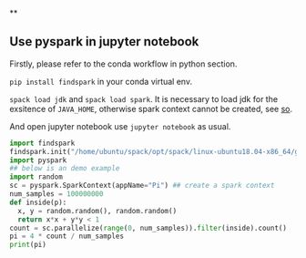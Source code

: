 **

## Use pyspark in jupyter notebook

Firstly, please refer to the conda workflow in python section.

`pip install findspark` in your conda virtual env. 

`spack load jdk` and `spack load spark`. It is necessary to load jdk for the exsitence of `JAVA_HOME`, otherwise spark context cannot be created, see [so](https://stackoverflow.com/questions/31841509/pyspark-exception-java-gateway-process-exited-before-sending-the-driver-its-po).

And open jupyter notebook use `jupyter notebook` as usual.

```python
import findspark
findspark.init("/home/ubuntu/spack/opt/spack/linux-ubuntu18.04-x86_64/gcc-7.4.0/spark-2.3.0-ovs6bpfx4hfqncvdjdsoiuw2aoxbkuvb")
import pyspark
## below is an demo example
import random
sc = pyspark.SparkContext(appName="Pi") ## create a spark context
num_samples = 100000000
def inside(p):     
  x, y = random.random(), random.random()
  return x*x + y*y < 1
count = sc.parallelize(range(0, num_samples)).filter(inside).count()
pi = 4 * count / num_samples
print(pi)
```

